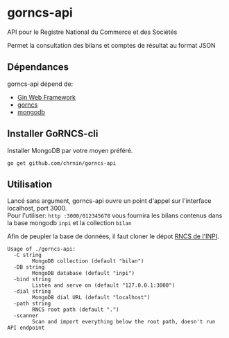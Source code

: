 # gorncs-api 

API pour le Registre National du Commerce et des Sociétés

Permet la consultation des bilans et comptes de résultat au format JSON

## Dépendances

gorncs-api dépend de:

- [Gin Web Framework](http://github.com/gin-gonic/gin)
- [gorncs](http://github.com/chrnin/gorncs)
- [mongodb](https://www.mongodb.com/)

## Installer GoRNCS-cli
Installer MongoDB par votre moyen préféré.  

`go get github.com/chrnin/gorncs-api`

## Utilisation 
Lancé sans argument, gorncs-api ouvre un point d'appel sur l'interface localhost, port 3000.  
Pour l'utiliser: `http :3000/012345678` vous fournira les bilans contenus dans la base mongodb `inpi` et la collection `bilan`

Afin de peupler la base de données, il faut cloner le dépot [RNCS de l'INPI](https://www.inpi.fr/fr/licence-registre-national-du-commerce-et-des-societes-rncs).

```
Usage of ./gorncs-api:
  -C string
        MongoDB collection (default "bilan")
  -DB string
        MongoDB database (default "inpi")
  -bind string
        Listen and serve on (default "127.0.0.1:3000")
  -dial string
        MongoDB dial URL (default "localhost")
  -path string
        RNCS root path (default ".")
  -scanner
        Scan and import everything below the root path, doesn't run API endpoint
```
